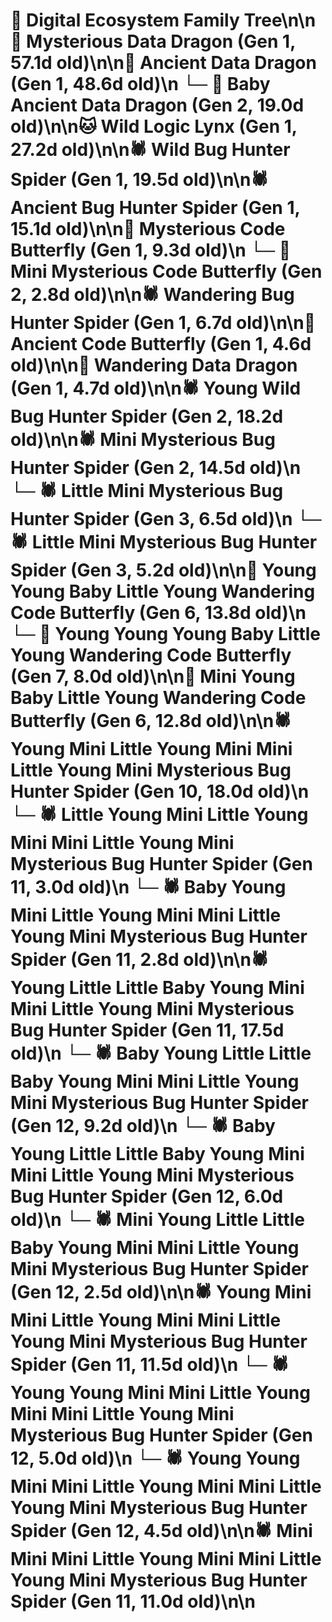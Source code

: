 # 🌳 Digital Ecosystem Family Tree\n\n🐉 Mysterious Data Dragon (Gen 1, 57.1d old)\n\n🐉 Ancient Data Dragon (Gen 1, 48.6d old)\n  └─ 🐉 Baby Ancient Data Dragon (Gen 2, 19.0d old)\n\n🐱 Wild Logic Lynx (Gen 1, 27.2d old)\n\n🕷️ Wild Bug Hunter Spider (Gen 1, 19.5d old)\n\n🕷️ Ancient Bug Hunter Spider (Gen 1, 15.1d old)\n\n🦋 Mysterious Code Butterfly (Gen 1, 9.3d old)\n  └─ 🦋 Mini Mysterious Code Butterfly (Gen 2, 2.8d old)\n\n🕷️ Wandering Bug Hunter Spider (Gen 1, 6.7d old)\n\n🦋 Ancient Code Butterfly (Gen 1, 4.6d old)\n\n🐉 Wandering Data Dragon (Gen 1, 4.7d old)\n\n🕷️ Young Wild Bug Hunter Spider (Gen 2, 18.2d old)\n\n🕷️ Mini Mysterious Bug Hunter Spider (Gen 2, 14.5d old)\n  └─ 🕷️ Little Mini Mysterious Bug Hunter Spider (Gen 3, 6.5d old)\n  └─ 🕷️ Little Mini Mysterious Bug Hunter Spider (Gen 3, 5.2d old)\n\n🦋 Young Young Baby Little Young Wandering Code Butterfly (Gen 6, 13.8d old)\n  └─ 🦋 Young Young Young Baby Little Young Wandering Code Butterfly (Gen 7, 8.0d old)\n\n🦋 Mini Young Baby Little Young Wandering Code Butterfly (Gen 6, 12.8d old)\n\n🕷️ Young Mini Little Young Mini Mini Little Young Mini Mysterious Bug Hunter Spider (Gen 10, 18.0d old)\n  └─ 🕷️ Little Young Mini Little Young Mini Mini Little Young Mini Mysterious Bug Hunter Spider (Gen 11, 3.0d old)\n  └─ 🕷️ Baby Young Mini Little Young Mini Mini Little Young Mini Mysterious Bug Hunter Spider (Gen 11, 2.8d old)\n\n🕷️ Young Little Little Baby Young Mini Mini Little Young Mini Mysterious Bug Hunter Spider (Gen 11, 17.5d old)\n  └─ 🕷️ Baby Young Little Little Baby Young Mini Mini Little Young Mini Mysterious Bug Hunter Spider (Gen 12, 9.2d old)\n  └─ 🕷️ Baby Young Little Little Baby Young Mini Mini Little Young Mini Mysterious Bug Hunter Spider (Gen 12, 6.0d old)\n  └─ 🕷️ Mini Young Little Little Baby Young Mini Mini Little Young Mini Mysterious Bug Hunter Spider (Gen 12, 2.5d old)\n\n🕷️ Young Mini Mini Little Young Mini Mini Little Young Mini Mysterious Bug Hunter Spider (Gen 11, 11.5d old)\n  └─ 🕷️ Young Young Mini Mini Little Young Mini Mini Little Young Mini Mysterious Bug Hunter Spider (Gen 12, 5.0d old)\n  └─ 🕷️ Young Young Mini Mini Little Young Mini Mini Little Young Mini Mysterious Bug Hunter Spider (Gen 12, 4.5d old)\n\n🕷️ Mini Mini Mini Little Young Mini Mini Little Young Mini Mysterious Bug Hunter Spider (Gen 11, 11.0d old)\n\n